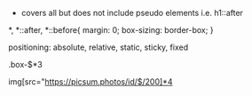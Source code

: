 * covers all but does not include pseudo elements i.e. h1::after

*,
*::after,
*::before{
    margin: 0;
    box-sizing: border-box;
}

positioning: absolute, relative, static, sticky, fixed

.box-$*3

img[src="https://picsum.photos/id/$/200]*4